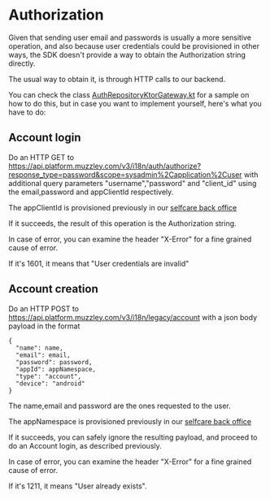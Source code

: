 # Authorization

Given that sending user email and passwords is usually a more sensitive operation, and also because user credentials could be provisioned in other ways, the SDK doesn't provide a way to obtain the Authorization string directly.

The usual way to obtain it, is through HTTP calls to our backend.

You can check the class [AuthRepositoryKtorGateway.kt] for a sample on how to do this, but in case you want to implement yourself, here's what you have to do:

## Account login
Do an HTTP GET to https://api.platform.muzzley.com/v3/i18n/auth/authorize?response_type=password&scope=sysadmin%2Capplication%2Cuser with additional query parameters "username","password" and "client_id" using the email,password and appClientId respectively.

The appClientId is provisioned previously in our [selfcare back office]

If it succeeds, the result of this operation is the Authorization string.

In case of error, you can examine the header "X-Error" for a fine grained cause of error.

If it's 1601, it means that "User credentials are invalid"

## Account creation
Do an HTTP POST to https://api.platform.muzzley.com/v3/i18n/legacy/account with a json body payload in the format
```
{
  "name": name,
  "email": email,
  "password": password,
  "appId": appNamespace,
  "type": "account",
  "device": "android"
}
```
The name,email and password are the ones requested to the user.

The appNamespace is provisioned previously in our [selfcare back office]

If it succeeds, you can safely ignore the resulting payload, and proceed to do an Account login, as described previously.

In case of error, you can examine the header "X-Error" for a fine grained cause of error.

If it's 1211, it means "User already exists".

[selfcare back office]:https://selfcare.habit.io/
[AuthRepositoryKtorGateway.kt]:./app/src/main/java/io/habit/android/sdklogin/repository/AuthRepositoryKtorGateway.kt
